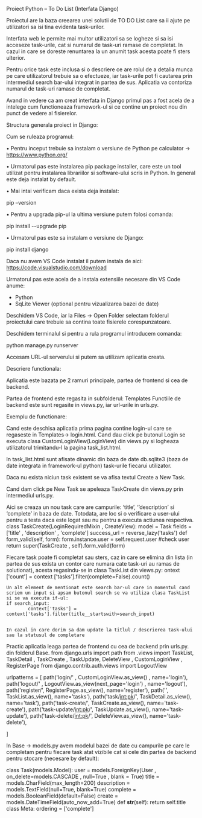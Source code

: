 
Proiect Python – To Do List (Interfata Django)


Proiectul are la baza creearea unei solutii de TO DO List care sa ii ajute pe utilizatori sa isi tina evidenta task-urilor.

Interfata web le permite mai multor utilizatori sa se logheze si sa isi acceseze task-urile, cat si numarul de task-uri ramase de completat. In cazul in care se doreste renuntarea la un anumit task acesta poate fi sters ulterior.

Pentru orice task este inclusa si o descriere ce are rolul de a detalia munca pe care utilizatorul trebuie sa o efectueze, iar task-urile pot fi cautarea prin intermediul search bar-ului integrat in partea de sus. Aplicatia va contoriza numarul de task-uri ramase de completat.

Avand in vedere ca am creat interfata in Django primul pas a fost acela de a intelege cum functioneaza framework-ul si ce contine un proiect nou din punct de vedere al fisierelor. 

Structura generala proiect in Django:

Cum se ruleaza programul:

•	Pentru inceput trebuie sa instalam o versiune de Python pe calculator -> https://www.python.org/

•	Urmatorul pas este instalarea pip package installer, care este un tool utilizat pentru instalarea librariilor si software-ului scris in Python. In general este deja instalat by default.

•	Mai intai verificam daca exista deja instalat:

pip –version

•	Pentru a upgrada pip-ul la ultima versiune putem folosi comanda:

pip install --upgrade pip


•	Urmatorul pas este sa instalam o versiune de Django:

pip install django

Daca nu avem VS Code instalat il putem instala de aici:
https://code.visualstudio.com/download

Urmatorul pas este acela de a instala extensiile necesare din VS Code anume:

-	Python
-	SqLite Viewer (optional pentru vizualizarea bazei de date)

Deschidem VS Code, iar la Files -> Open Folder selectam folderul proiectului care trebuie sa contina toate fisierele corespunzatoare.

Deschidem terminalul si pentru a rula programul introducem comanda:

python manage.py runserver


Accesam URL-ul serverului si putem sa utilizam aplicatia creata.


Descriere functionala:

Aplicatia este bazata pe 2 ramuri principale, partea de frontend si cea de backend.



Partea de frontend este regasita in subfolderul: Templates 
Functiile de  backend este sunt regasite in views.py, iar url-urile in urls.py.
 

Exemplu de functionare:

Cand este deschisa aplicatia prima pagina contine login-ul care se regaseste in Templates-> login.html. Cand dau click pe butonul Login se executa clasa  CustomLoginView(LoginView) din views.py si logheaza utilizatorul trimitandu-l la pagina task_list.html. 

In task_list.html sunt afisate dinamic din baza de date db.sqlite3 (baza de date integrata in framework-ul python) task-urile fiecarui utilizator. 
 
Daca nu exista niciun task existent se va afisa textul Create a New Task. 

Cand dam click pe New Task se apeleaza TaskCreate din views.py prin intermediul urls.py. 

Aici se creaza un nou task care are campurile: ‘title’, ‘’description’ si ‘complete’ in baza de date. Totodata, are loc si o verificare a user-ului pentru a testa daca este logat sau nu pentru a executa actiunea respectiva.
class TaskCreate(LoginRequiredMixin , CreateView):
    model = Task
    fields = ['title' , 'description' , 'complete']
    success_url = reverse_lazy('tasks')
    def form_valid(self, form): 
        form.instance.user = self.request.user  #check user
        return super(TaskCreate , self).form_valid(form)

Fiecare task poate fi completat sau sters, caz in care se elimina din lista (in partea de sus exista un contor care numara cate task-uri au ramas de solutionat), acesta regasindu-se in clasa TaskList din views.py: 
ontext ['count'] = context ['tasks'].filter(complete=False).count()

	Un alt element de mentionat este search bar-ul care in momentul cand scriem un input si apsam butonul search se va utiliza clasa TaskList si se va executa if-ul:
	if search_input:
            context['tasks'] = context['tasks'].filter(title__startswith=search_input)
        

 	In cazul in care dorim sa dam update la titlul / descrierea task-ului sau la statusul de completare

Practic aplicatia leaga partea de frontend cu cea de backend prin urls.py. din folderul Base.
from django.urls import path
from .views import TaskList, TaskDetail , TaskCreate , TaskUpdate, DeleteView , CustomLoginView , RegisterPage
from django.contrib.auth.views import LogoutView

urlpatterns = [
    path('login/' , CustomLoginView.as_view() , name='login'),
    path('logout/' , LogoutView.as_view(next_page='login') , name='logout'),
    path('register/', RegisterPage.as_view(), name='register'),
    path('', TaskList.as_view(), name='tasks'),
    path('task/<int:pk>/', TaskDetail.as_view(), name='task'),
    path('task-create/', TaskCreate.as_view(), name='task-create'),
    path('task-update/<int:pk>/', TaskUpdate.as_view(), name='task-update'),
    path('task-delete/<int:pk>/', DeleteView.as_view(), name='task-delete'),
    
]


In Base -> models.py avem modelul bazei de date cu campurile pe care le completam pentru fiecare task atat vizibile cat si cele din partea de backend pentru stocare (necesare by default):

class Task(models.Model):
    user = models.ForeignKey(User , on_delete=models.CASCADE , null=True , blank = True)
    title = models.CharField(max_length=200)
    description = models.TextField(null=True, blank=True)
    complete = models.BooleanField(default=False)
    create = models.DateTimeField(auto_now_add=True)
 	def __str__(self):
        return self.title
    class Meta:
        ordering = ['complete']





